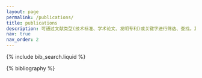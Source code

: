 ```yaml
---
layout: page
permalink: /publications/
title: publications
description: 可通过文献类型(技术标准、学术论文、发明专利)或关键字进行筛选、查找。其中，专利以授权时间进行排序。
nav: true
nav_order: 2
---
```


<!-- _pages/publications.md -->

<!-- Bibsearch Feature -->

{% include bib_search.liquid %}

<div class="publications">

{% bibliography %}

</div>
